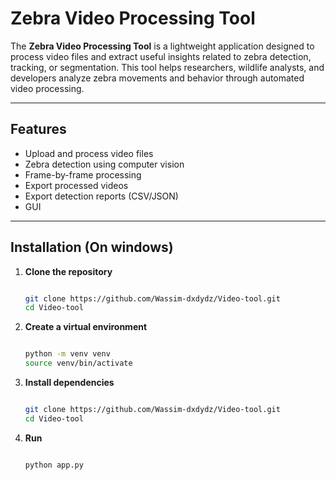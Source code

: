 # Zebra Video Processing Tool

The **Zebra Video Processing Tool** is a lightweight application designed to process video files and extract useful insights related to zebra detection, tracking, or segmentation. This tool helps researchers, wildlife analysts, and developers analyze zebra movements and behavior through automated video processing.

---

## Features

- Upload and process video files  
- Zebra detection using computer vision  
- Frame-by-frame processing  
- Export processed videos  
- Export detection reports (CSV/JSON)  
- GUI

---

## Installation (On windows)

1. **Clone the repository**
   ```bash
   
   git clone https://github.com/Wassim-dxdydz/Video-tool.git
   cd Video-tool
   
2. **Create a virtual environment**
   ```bash
   
   python -m venv venv
   source venv/bin/activate
   
3. **Install dependencies**
   ```bash
   
   git clone https://github.com/Wassim-dxdydz/Video-tool.git
   cd Video-tool

4. **Run**
   ```bash
   
   python app.py
